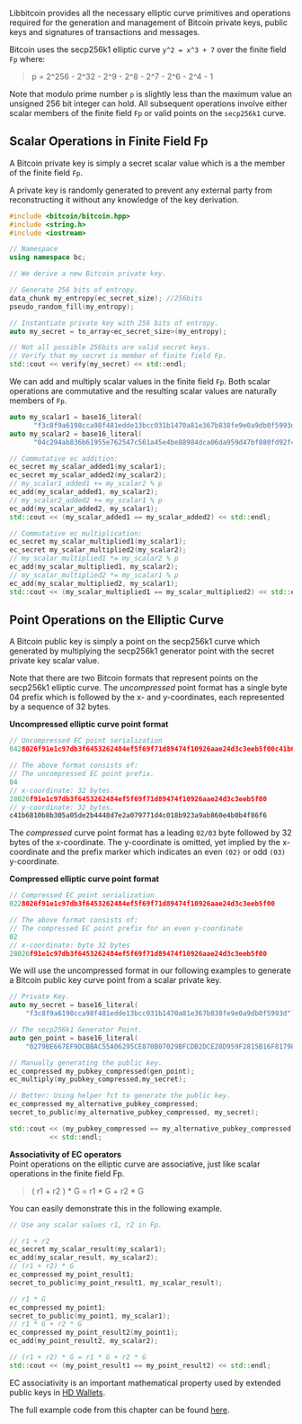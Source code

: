 Libbitcoin provides all the necessary elliptic curve primitives and operations required for the generation and management of Bitcoin private keys, public keys and signatures of transactions and messages.

Bitcoin uses the secp256k1 elliptic curve `y^2 = x^3 + 7` over the finite field `Fp` where:

> p = 2^256 - 2^32 - 2^9 - 2^8 - 2^7 - 2^6 - 2^4 - 1

Note that modulo prime number `p` is slightly less than the maximum value an unsigned 256 bit integer can hold. All subsequent operations involve either scalar members of the finite field `Fp` or valid points on the `secp256k1` curve.

## Scalar Operations in Finite Field Fp

A Bitcoin private key is simply a secret scalar value which is a the member of the finite field `Fp`.

A private key is randomly generated to prevent any external party from reconstructing it without any knowledge of the key derivation.

```c++
#include <bitcoin/bitcoin.hpp>
#include <string.h>
#include <iostream>

// Namespace
using namespace bc;
```
<!-- Example 1 -->
```c++
// We derive a new Bitcoin private key.

// Generate 256 bits of entropy.
data_chunk my_entropy(ec_secret_size); //256bits
pseudo_random_fill(my_entropy);

// Instantiate private key with 256 bits of entropy.
auto my_secret = to_array<ec_secret_size>(my_entropy);

// Not all possible 256bits are valid secret keys.
// Verify that my_secret is member of finite field Fp.
std::cout << verify(my_secret) << std::endl;
```

We can add and multiply scalar values in the finite field `Fp`. Both scalar operations are commutative and the resulting scalar values are naturally members of `Fp`.

<!-- Example 2 -->
```c++
auto my_scalar1 = base16_literal(
      "f3c8f9a6198cca98f481edde13bcc031b1470a81e367b838fe9e0a9db0f5993d");
auto my_scalar2 = base16_literal(
      "04c294ab836b61955e762547c561a45e4be88984dca06da959d47bf880fd92f4");

// Commutative ec addition:
ec_secret my_scalar_added1(my_scalar1);
ec_secret my_scalar_added2(my_scalar2);
// my_scalar1_added1 += my_scalar2 % p
ec_add(my_scalar_added1, my_scalar2);
// my_scalar2_added2 += my_scalar1 % p
ec_add(my_scalar_added2, my_scalar1);
std::cout << (my_scalar_added1 == my_scalar_added2) << std::endl;

// Commutative ec multiplication:
ec_secret my_scalar_multiplied1(my_scalar1);
ec_secret my_scalar_multiplied2(my_scalar2);
// my_scalar_multiplied1 *= my_scalar2 % p
ec_add(my_scalar_multiplied1, my_scalar2);
// my_scalar_multiplied2 *= my_scalar1 % p
ec_add(my_scalar_multiplied2, my_scalar1);
std::cout << (my_scalar_multiplied1 == my_scalar_multiplied2) << std::endl;
```

## Point Operations on the Elliptic Curve

A Bitcoin public key is simply a point on the secp256k1 curve which generated by multiplying the secp256k1 generator point with the secret private key scalar value.  

Note that there are two Bitcoin formats that represent points on the secp256k1 elliptic curve. The *uncompressed* point format has a single byte 04 prefix which is followed by the x- and y-coordinates, each represented by a sequence of 32 bytes.

**Uncompressed elliptic curve point format**
```C++
// Uncompressed EC point serialization
0428026f91e1c97db3f6453262484ef5f69f71d89474f10926aae24d3c3eeb5f00c41b6810b8b305a05de2b4448d7e2a079771d4c018b923a9ab860e4b0b4f86f6

// The above format consists of:
// The uncompressed EC point prefix.
04
// x-coordinate: 32 bytes.
28026f91e1c97db3f6453262484ef5f69f71d89474f10926aae24d3c3eeb5f00
// y-coordinate: 32 bytes.
c41b6810b8b305a05de2b4448d7e2a079771d4c018b923a9ab860e4b0b4f86f6
```

The *compressed* curve point format has a leading `02/03` byte followed by 32 bytes of the x-coordinate. The y-coordinate is omitted, yet implied by the x-coordinate and the prefix marker which indicates an even `(02)` or odd `(03)` y-coordinate.

**Compressed elliptic curve point format**
```c++
// Compressed EC point serialization
0228026f91e1c97db3f6453262484ef5f69f71d89474f10926aae24d3c3eeb5f00

// The above format consists of:
// The compressed EC point prefix for an even y-coordinate
02
// x-coordinate: byte 32 bytes
28026f91e1c97db3f6453262484ef5f69f71d89474f10926aae24d3c3eeb5f00
```
We will use the uncompressed format in our following examples to generate a Bitcoin public key curve point from a scalar private key.

<!-- **Example 3** -->
```c++
// Private Key.
auto my_secret = base16_literal(
    "f3c8f9a6198cca98f481edde13bcc031b1470a81e367b838fe9e0a9db0f5993d");

// The secp256k1 Generator Point.
auto gen_point = base16_literal(
    "0279BE667EF9DCBBAC55A06295CE870B07029BFCDB2DCE28D959F2815B16F81798");

// Manually generating the public key.
ec_compressed my_pubkey_compressed(gen_point);
ec_multiply(my_pubkey_compressed,my_secret);

// Better: Using helper fct to generate the public key.
ec_compressed my_alternative_pubkey_compressed;
secret_to_public(my_alternative_pubkey_compressed, my_secret);

std::cout << (my_pubkey_compressed == my_alternative_pubkey_compressed)
          << std::endl;
```

**Associativity of EC operators**  
Point operations on the elliptic curve are associative, just like scalar operations in the finite field Fp.

> ( r1 + r2 ) * G = r1 * G + r2 * G

You can easily demonstrate this in the following example.

```c++
// Use any scalar values r1, r2 in Fp.

// r1 + r2
ec_secret my_scalar_result(my_scalar1);
ec_add(my_scalar_result, my_scalar2);
// (r1 + r2) * G
ec_compressed my_point_result1;
secret_to_public(my_point_result1, my_scalar_result);

// r1 * G
ec_compressed my_point1;
secret_to_public(my_point1, my_scalar1);
// r1 * G + r2 * G
ec_compressed my_point_result2(my_point1);
ec_add(my_point_result2, my_scalar2);

// (r1 + r2) * G = r1 * G + r2 * G
std::cout << (my_point_result1 == my_point_result2) << std::endl;
```
EC associativity is an important mathematical property used by extended public keys in [HD Wallets](https://github.com/libbitcoin/libbitcoin/wiki/Addresses-and-HD-Wallets).

The full example code from this chapter can be found [here](https://github.com/libbitcoin/libbitcoin/wiki/Examples:-Elliptic-Curve-Operations).